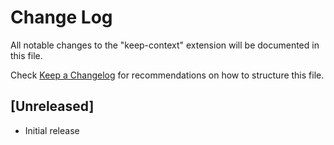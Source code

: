 # Change Log

All notable changes to the "keep-context" extension will be documented in this file.

Check [Keep a Changelog](http://keepachangelog.com/) for recommendations on how to structure this file.

## [Unreleased]

- Initial release